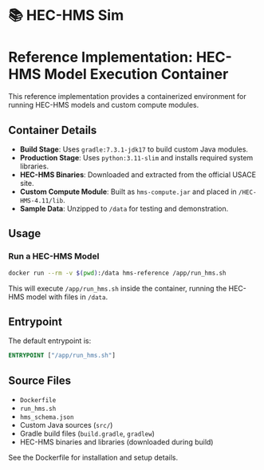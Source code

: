 # 📚 HEC-HMS Sim

# Reference Implementation: HEC-HMS Model Execution Container

This reference implementation provides a containerized environment for running HEC-HMS models and custom compute modules.

## Container Details

- **Build Stage**: Uses `gradle:7.3.1-jdk17` to build custom Java modules.
- **Production Stage**: Uses `python:3.11-slim` and installs required system libraries.
- **HEC-HMS Binaries**: Downloaded and extracted from the official USACE site.
- **Custom Compute Module**: Built as `hms-compute.jar` and placed in `/HEC-HMS-4.11/lib`.
- **Sample Data**: Unzipped to `/data` for testing and demonstration.

## Usage

### Run a HEC-HMS Model
```bash
docker run --rm -v $(pwd):/data hms-reference /app/run_hms.sh
```
This will execute `/app/run_hms.sh` inside the container, running the HEC-HMS model with files in `/data`.

## Entrypoint
The default entrypoint is:
```dockerfile
ENTRYPOINT ["/app/run_hms.sh"]
```

## Source Files
- `Dockerfile`
- `run_hms.sh`
- `hms_schema.json`
- Custom Java sources (`src/`)
- Gradle build files (`build.gradle`, `gradlew`)
- HEC-HMS binaries and libraries (downloaded during build)

See the Dockerfile for installation and setup details.